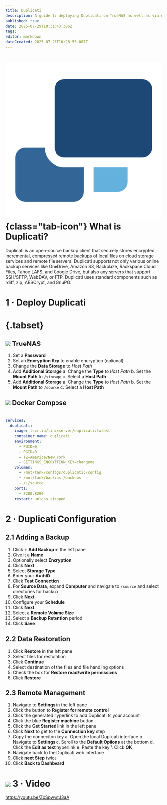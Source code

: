 ```yaml
---
title: Duplicati
description: A guide to deploying Duplicati on TrueNAS as well as via docker compose
published: true
date: 2025-07-29T10:31:43.386Z
tags: 
editor: markdown
dateCreated: 2025-07-28T10:28:55.007Z
---
```


# ![](/duplicati.png){class="tab-icon"} What is Duplicati?

Duplicati is an open-source backup client that securely stores encrypted, incremental, compressed remote backups of local files on cloud storage services and remote file servers. Duplicati supports not only various online backup services like OneDrive, Amazon S3, Backblaze, Rackspace Cloud Files, Tahoe LAFS, and Google Drive, but also any servers that support SSH/SFTP, WebDAV, or FTP. Duplicati uses standard components such as rdiff, zip, AESCrypt, and GnuPG.

# 1 · Deploy Duplicati
# {.tabset}

## <img src="/truenas.png" class="tab-icon"> TrueNAS
1. Set a **Password**
1. Set an **Encryption Key** to enable encryption (optional)
1. Change the **Data Storage** to *Host Path*
1. Add **Additional Storage**
a. Change the **Type** to *Host Path*
b. Set the **Mount Path** to `/storage`
c. Select a **Host Path**
1. Add **Additional Storage**
a. Change the **Type** to *Host Path*
b. Set the **Mount Path** to `/source`
c. Select a **Host Path**

## <img src="/docker.png" class="tab-icon"> Docker Compose

```yaml

services:
  duplicati:
    image: lscr.io/linuxserver/duplicati:latest
    container_name: duplicati
    environment:
      - PUID=0
      - PGID=0
      - TZ=America/New_York
      - SETTINGS_ENCRYPTION_KEY=changeme
    volumes:
      - /mnt/tank/configs/duplicati:/config
      - /mnt/tank/backups:/backups
      - /:/source
    ports:
      - 8200:8200
    restart: unless-stopped
```

# 2 · Duplicati Configuration

## 2.1 Adding a Backup
1. Click **+ Add Backup** in the left pane
1. Give it a **Name**
1. Optionally select **Encryption**
1. Click **Next**
1. Select **Storage Type**
1. Enter your **AuthID**
1. Click **Test Connection**
1. For **Source Data**, expand **Computer** and navigate to `/source` and select directories for backup
1. Click **Next**
1. Configure your **Schedule**
1. Click **Next**
1. Select a **Remote Volume Size**
1. Select a **Backup Retention** period
1. Click **Save**

## 2.2 Data Restoration
1. Click **Restore** in the left pane
1. Select files for restoration
1. Click **Continue**
1. Select destination of the files and file handling options
1. Check the box for **Restore read/write permissions**
1. Click **Restore**

## 2.3 Remote Management
1. Navigate to **Settings** in the left pane
1. Click the button to **Register for remote control**
1. Click the generated hyperlink to add Duplicati to your account
1. Click the blue **Register machine** button
1. Click the **Get Started** link in the left pane
1. Click **Next** to get to the **Connection key** step
1. Copy the conneciton key
a. Open the local Duplicati interface
b. Navigate to **Settings**
c. Scroll to the **Default Options** at the bottom
d. Click the **Edit as text** hyperlink
e. Paste the key
f. Click **OK**
1. Navigate back to the Duplicati web interface
1. Click **next Step** twice
1. Click **Back to Dashboard**


# <img src="/youtube.png" class="tab-icon"> 3 · Video

https://youtu.be/ZxSpwwtJ3aA
